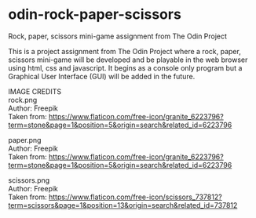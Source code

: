 # odin-rock-paper-scissors
Rock, paper, scissors mini-game assignment from The Odin Project

This is a project assignment from The Odin Project where a rock, paper, scissors mini-game will be developed and be playable in the web browser using html, css and javascript. It begins as a console only program but a Graphical User Interface (GUI) will be added in the future.  

IMAGE CREDITS  
rock.png  
Author: Freepik  
Taken from: https://www.flaticon.com/free-icon/granite_6223796?term=stone&page=1&position=5&origin=search&related_id=6223796  
  
paper.png  
Author: Freepik  
Taken from: https://www.flaticon.com/free-icon/granite_6223796?term=stone&page=1&position=5&origin=search&related_id=6223796  
  
scissors.png  
Author: Freepik  
Taken from: https://www.flaticon.com/free-icon/scissors_737812?term=scissors&page=1&position=13&origin=search&related_id=737812   
